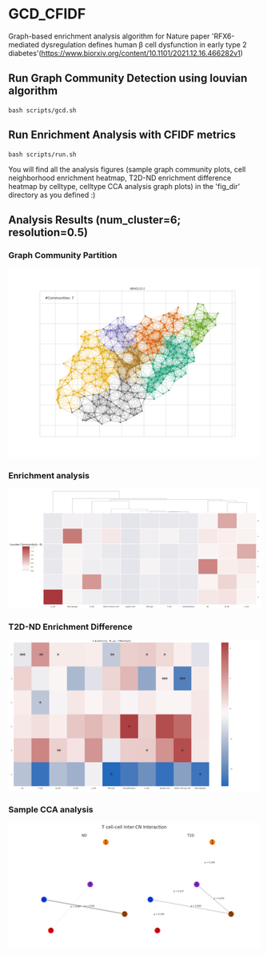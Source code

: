 # GCD_CFIDF
Graph-based enrichment analysis algorithm for Nature paper 'RFX6-mediated dysregulation defines human β cell dysfunction in early type 2 diabetes'(https://www.biorxiv.org/content/10.1101/2021.12.16.466282v1)


## Run Graph Community Detection using louvian algorithm
```
bash scripts/gcd.sh
```

## Run Enrichment Analysis with CFIDF metrics
```
bash scripts/run.sh
```
You will find all the analysis figures (sample graph community plots, cell neighborhood enrichment heatmap, T2D-ND enrichment difference heatmap by celltype, celltype CCA analysis graph plots) in the 'fig_dir' directory as you defined :)


## Analysis Results (num_cluster=6; resolution=0.5)

### Graph Community Partition
<img width="600" src="figs/ABHQ115-2.png" />

### Enrichment analysis
<img width="600" src="figs/enrichment_k=6_r=0.5.png" />

### T2D-ND Enrichment Difference
<img width="600" src="figs/T2D-ND-enrich_diff.png" />

### Sample CCA analysis
<img width="600" src="figs/cca-analysis/nterCN-T-cell.png" />
